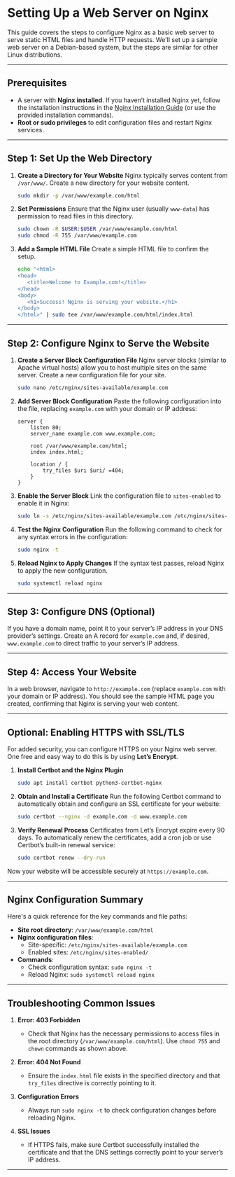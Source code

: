 # Setting Up a Web Server on Nginx

This guide covers the steps to configure Nginx as a basic web server to serve static HTML files and handle HTTP requests. We'll set up a sample web server on a Debian-based system, but the steps are similar for other Linux distributions.

---

## Prerequisites

- A server with **Nginx installed**. If you haven’t installed Nginx yet, follow the installation instructions in the [Nginx Installation Guide](2-Installtion.md) (or use the provided installation commands).
- **Root or sudo privileges** to edit configuration files and restart Nginx services.

---

## Step 1: Set Up the Web Directory

1. **Create a Directory for Your Website**
   Nginx typically serves content from `/var/www/`. Create a new directory for your website content.
   ```bash
   sudo mkdir -p /var/www/example.com/html
   ```

2. **Set Permissions**
   Ensure that the Nginx user (usually `www-data`) has permission to read files in this directory.
   ```bash
   sudo chown -R $USER:$USER /var/www/example.com/html
   sudo chmod -R 755 /var/www/example.com
   ```

3. **Add a Sample HTML File**
   Create a simple HTML file to confirm the setup.
   ```bash
   echo "<html>
   <head>
      <title>Welcome to Example.com!</title>
   </head>
   <body>
      <h1>Success! Nginx is serving your website.</h1>
   </body>
   </html>" | sudo tee /var/www/example.com/html/index.html
   ```

---

## Step 2: Configure Nginx to Serve the Website

1. **Create a Server Block Configuration File**
   Nginx server blocks (similar to Apache virtual hosts) allow you to host multiple sites on the same server. Create a new configuration file for your site.
   ```bash
   sudo nano /etc/nginx/sites-available/example.com
   ```

2. **Add Server Block Configuration**
   Paste the following configuration into the file, replacing `example.com` with your domain or IP address:

   ```nginx
   server {
       listen 80;
       server_name example.com www.example.com;

       root /var/www/example.com/html;
       index index.html;

       location / {
           try_files $uri $uri/ =404;
       }
   }
   ```

3. **Enable the Server Block**
   Link the configuration file to `sites-enabled` to enable it in Nginx:
   ```bash
   sudo ln -s /etc/nginx/sites-available/example.com /etc/nginx/sites-enabled/
   ```

4. **Test the Nginx Configuration**
   Run the following command to check for any syntax errors in the configuration:
   ```bash
   sudo nginx -t
   ```

5. **Reload Nginx to Apply Changes**
   If the syntax test passes, reload Nginx to apply the new configuration.
   ```bash
   sudo systemctl reload nginx
   ```

---

## Step 3: Configure DNS (Optional)

If you have a domain name, point it to your server’s IP address in your DNS provider’s settings. Create an A record for `example.com` and, if desired, `www.example.com` to direct traffic to your server’s IP address.

---

## Step 4: Access Your Website

In a web browser, navigate to `http://example.com` (replace `example.com` with your domain or IP address). You should see the sample HTML page you created, confirming that Nginx is serving your web content.

---

## Optional: Enabling HTTPS with SSL/TLS

For added security, you can configure HTTPS on your Nginx web server. One free and easy way to do this is by using **Let’s Encrypt**.

1. **Install Certbot and the Nginx Plugin**
   ```bash
   sudo apt install certbot python3-certbot-nginx
   ```

2. **Obtain and Install a Certificate**
   Run the following Certbot command to automatically obtain and configure an SSL certificate for your website:
   ```bash
   sudo certbot --nginx -d example.com -d www.example.com
   ```

3. **Verify Renewal Process**
   Certificates from Let’s Encrypt expire every 90 days. To automatically renew the certificates, add a cron job or use Certbot’s built-in renewal service:
   ```bash
   sudo certbot renew --dry-run
   ```

Now your website will be accessible securely at `https://example.com`.

---

## Nginx Configuration Summary

Here's a quick reference for the key commands and file paths:

- **Site root directory**: `/var/www/example.com/html`
- **Nginx configuration files**:
  - Site-specific: `/etc/nginx/sites-available/example.com`
  - Enabled sites: `/etc/nginx/sites-enabled/`
- **Commands**:
  - Check configuration syntax: `sudo nginx -t`
  - Reload Nginx: `sudo systemctl reload nginx`

---

## Troubleshooting Common Issues

1. **Error: 403 Forbidden**  
   - Check that Nginx has the necessary permissions to access files in the root directory (`/var/www/example.com/html`). Use `chmod 755` and `chown` commands as shown above.

2. **Error: 404 Not Found**  
   - Ensure the `index.html` file exists in the specified directory and that `try_files` directive is correctly pointing to it.

3. **Configuration Errors**  
   - Always run `sudo nginx -t` to check configuration changes before reloading Nginx.

4. **SSL Issues**  
   - If HTTPS fails, make sure Certbot successfully installed the certificate and that the DNS settings correctly point to your server’s IP address.

---

